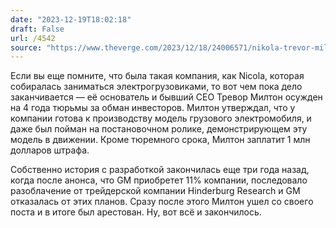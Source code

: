 ```yaml
---
date: "2023-12-19T18:02:18"
draft: False
url: /4542
source: "https://www.theverge.com/2023/12/18/24006571/nikola-trevor-milton-sentence-prison-fraud-electric-truck"
---
```


Если вы еще помните, что была такая компания, как Nicola, которая собиралась заниматься электрогрузовиками, то вот чем пока дело заканчивается — её основатель и бывший CEO Тревор Милтон осужден на 4 года тюрьмы за обман инвесторов. Милтон утверждал, что у компании готова к производству модель грузового электромобиля, и даже был пойман на постановочном ролике, демонстрирующем эту модель в движении. Кроме тюремного срока, Милтон заплатит 1 млн долларов штрафа.

Собственно история с разработкой закончилась еще три года назад, когда после анонса, что GM приобретет 11% компании, последовало разоблачение от трейдерской компании Hinderburg Research и GM отказалась от этих планов. Сразу после этого Милтон ушел со своего поста и в итоге был арестован. Ну, вот всё и закончилось.
